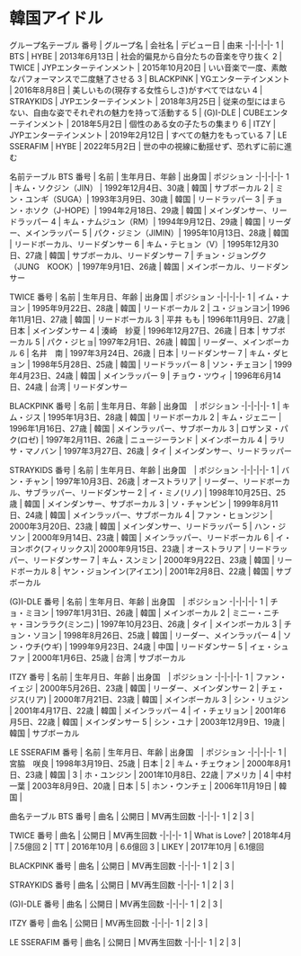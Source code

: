 # 韓国アイドル


グループ名テーブル
番号 | グループ名 | 会社名 | デビュー日 | 由来
-|-|-|-|-
1 | BTS | HYBE | 2013年6月13日 | 社会的偏見から自分たちの音楽を守り抜く
2 | TWICE | JYPエンターテインメント | 2015年10月20日 | いい音楽で一度、素敵なパフォーマンスで二度魅了させる
3 | BLACKPINK | YGエンターテインメント | 2016年8月8日 | 美しいもの(現存する女性らしさ)がすべてではない
4 | STRAYKIDS | JYPエンターテインメント | 2018年3月25日 | 従来の型にはまらない、自由な姿でそれぞれの魅力を持って活動する
5 | (G)I-DLE | CUBEエンターテインメント | 2018年5月2日 | 個性のある女の子たちの集まり
6 | ITZY | JYPエンターテインメント | 2019年2月12日 | すべての魅力をもっている
7 | LE SSERAFIM | HYBE | 2022年5月2日 | 世の中の視線に動揺せず、恐れずに前に進む


名前テーブル
BTS
番号 | 名前 | 生年月日、年齢 | 出身国 | ポジション
-|-|-|-|-
1 | キム・ソクジン（JIN） | 1992年12月4日、30歳 | 韓国 | サブボーカル
2 | ミン・ユンギ（SUGA）| 1993年3月9日、30歳 | 韓国 | リードラッパー
3 | チョン・ホソク（J-HOPE）| 1994年2月18日、29歳 | 韓国 | メインダンサー、リードラッパー
4 | キム・ナムジュン（RM）| 1994年9月12日、29歳 | 韓国 | リーダー、メインラッパー
5 | パク・ジミン（JIMIN）| 1995年10月13日、28歳 | 韓国 | リードボーカル、リードダンサー
6 | キム・テヒョン（V）| 1995年12月30日、27歳 | 韓国 | サブボーカル、リードダンサー
7 | チョン・ジョングク（JUNG　KOOK）| 1997年9月1日、26歳 | 韓国 | メインボーカル、リードダンサー


TWICE
番号 | 名前 | 生年月日、年齢 | 出身国 | ポジション
-|-|-|-|-
1 | イム・ナヨン | 1995年9月22日、28歳 | 韓国 | リードボーカル
2 | ユ・ジョンヨン| 1996年11月1日、27歳 | 韓国 | リードボーカル
3 | 平井 もも | 1996年11月9日、27歳 | 日本 | メインダンサー
4 | 湊崎　紗夏 | 1996年12月27日、26歳 | 日本 | サブボーカル
5 | パク・ジヒョ| 1997年2月1日、26歳 | 韓国 | リーダー、メインボーカル
6 | 名井　南 | 1997年3月24日、26歳 | 日本 | リードダンサー
7 | キム・ダヒョン | 1998年5月28日、25歳 | 韓国 | リードラッパー
8 | ソン・チェヨン | 1999年4月23日、24歳 | 韓国 | メインラッパー
9 | チョウ・ツウィ | 1996年6月14日、24歳 | 台湾 | リードダンサー


BLACKPINK
番号 | 名前 | 生年月日、年齢 | 出身国　| ポジション
-|-|-|-|-
1 | キム・ジス | 1995年1月3日、28歳 | 韓国 | リードボーカル
2 | キム・ジェニー | 1996年1月16日、27歳 | 韓国 | メインラッパー、サブボーカル
3 | ロザンヌ・パク(ロゼ) | 1997年2月11日、26歳 | ニュージーランド | メインボーカル
4 | ラリサ・マノバン | 1997年3月27日、26歳 | タイ | メインダンサー、リードラッパー


STRAYKIDS
番号 | 名前 | 生年月日、年齢 | 出身国　| ポジション
-|-|-|-|-
1 | バン・チャン | 1997年10月3日、26歳 | オーストラリア | リーダー、リードボーカル、サブラッパー、リードダンサー
2 | イ・ミノ(リノ) | 1998年10月25日、25歳 | 韓国 | メインダンサー、サブボーカル
3 | ソ・チャンビン | 1999年8月11日、24歳 | 韓国 | メインラッパー、サブボーカル
4 | ファン・ヒョンジン | 2000年3月20日、23歳 | 韓国 | メインダンサー、リードラッパー
5 | ハン・ジソン | 2000年9月14日、23歳 | 韓国 | メインラッパー、リードボーカル
6 | イ・ヨンボク(フィリックス)| 2000年9月15日、23歳 | オーストラリア | リードラッパー、リードダンサー
7 | キム・スンミン | 2000年9月22日、23歳 | 韓国 | リードボーカル
8 | ヤン・ジョンイン(アイエン) | 2001年2月8日、22歳 | 韓国 | サブボーカル


(G)I-DLE
番号 | 名前 | 生年月日、年齢 | 出身国　| ポジション
-|-|-|-|-
1 | チョ・ミヨン | 1997年1月31日、26歳 | 韓国 | メインボーカル
2 | ミニー・ニチャ・ヨンララク(ミンニ) | 1997年10月23日、26歳 | タイ | メインボーカル
3 | チョン・ソヨン | 1998年8月26日、25歳 | 韓国 | リーダー、メインラッパー
4 | ソン・ウチ(ウギ) | 1999年9月23日、24歳 | 中国 | リードダンサー
5 | イェ・シュファ | 2000年1月6日、25歳 | 台湾 | サブボーカル


ITZY
番号 | 名前 | 生年月日、年齢 | 出身国　| ポジション
-|-|-|-|-
1 | ファン・イェジ | 2000年5月26日、23歳 | 韓国 | リーダー、メインダンサー
2 | チェ・ジス(リア) | 2000年7月21日、23歳 | 韓国 | メインボーカル
3 | シン・リュジン | 2001年4月17日、22歳 | 韓国 | メインラッパー
4 | イ・チェリョン | 2001年6月5日、22歳 | 韓国 | メインダンサー
5 | シン・ユナ | 2003年12月9日、19歳 | 韓国 | サブボーカル


LE SSERAFIM
番号 | 名前 | 生年月日、年齢 | 出身国　| ポジション
-|-|-|-|-
1 | 宮脇　咲良 | 1998年3月19日、25歳 | 日本 | 
2 | キム・チェウォン | 2000年8月1日、23歳 | 韓国 | 
3 | ホ・ユンジン | 2001年10月8日、22歳 | アメリカ | 
4 | 中村　一葉 | 2003年8月9日、20歳 | 日本 | 
5 | ホン・ウンチェ | 2006年11月19日 | 韓国 | 


曲名テーブル
BTS
番号 | 曲名 | 公開日 | MV再生回数
-|-|-|-
1 |
2 |
3 |


TWICE
番号 | 曲名 | 公開日 | MV再生回数
-|-|-|-
1 | What is Love? | 2018年4月 | 7.5億回
2 | TT | 2016年10月 | 6.6億回
3 | LIKEY | 2017年10月 | 6.1億回


BLACKPINK
番号 | 曲名 | 公開日 | MV再生回数
-|-|-|-
1 |
2 |
3 |


STRAYKIDS
番号 | 曲名 | 公開日 | MV再生回数
-|-|-|-
1 |
2 |
3 |


(G)I-DLE
番号 | 曲名 | 公開日 | MV再生回数
-|-|-|-
1 |
2 |
3 |


ITZY
番号 | 曲名 | 公開日 | MV再生回数
-|-|-|-
1 |
2 |
3 |


LE SSERAFIM
番号 | 曲名 | 公開日 | MV再生回数
-|-|-|-
1 |
2 |
3 |